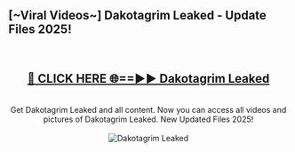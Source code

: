 <h2>[~Viral Videos~] Dakotagrim Leaked - Update Files 2025!</h2>
<br>
<div align="center">
<h2><a href="https://betterlinks.top/A2PfLJ" rel="nofollow">🔴 CLICK HERE 🌐==►► Dakotagrim Leaked</a></h2>
<br>
Get Dakotagrim Leaked and all content. Now you can access all videos and pictures of Dakotagrim Leaked. New Updated Files 2025!
<br>
<br>
<a href="https://betterlinks.top/A2PfLJ" rel="nofollow" data-target="animated-image.originalLink"><img src="https://i.ibb.co.com/WyWwxjT/player-gif2.gif" alt="Dakotagrim Leaked" style="max-width: 100%; display: inline-block;" data-target="animated-image.originalImage"></a>
</div>
<br>
